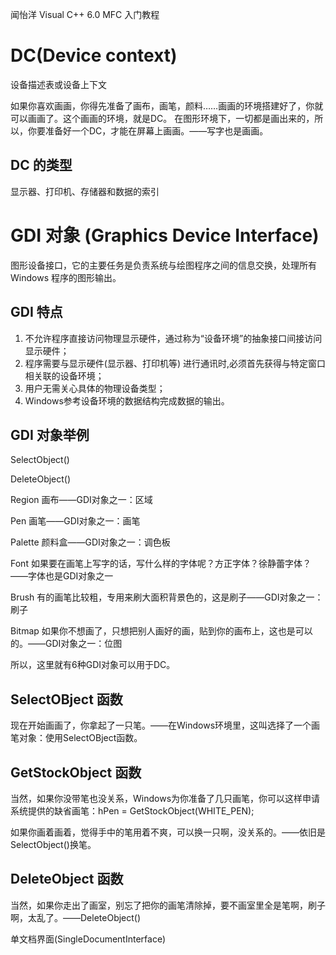 闻怡洋 Visual C++ 6.0 MFC 入门教程

# DC(Device context)

设备描述表或设备上下文

如果你喜欢画画，你得先准备了画布，画笔，颜料……画画的环境搭建好了，你就可以画画了。这个画画的环境，就是DC。
在图形环境下，一切都是画出来的，所以，你要准备好一个DC，才能在屏幕上画画。——写字也是画画。

## DC 的类型

显示器、打印机、存储器和数据的索引

# GDI 对象 (Graphics Device Interface)

图形设备接口，它的主要任务是负责系统与绘图程序之间的信息交换，处理所有 Windows 程序的图形输出。

## GDI 特点

1. 不允许程序直接访问物理显示硬件，通过称为“设备环境”的抽象接口间接访问显示硬件；
2. 程序需要与显示硬件(显示器、打印机等) 进行通讯时,必须首先获得与特定窗口相关联的设备环境；
3. 用户无需关心具体的物理设备类型；
4. Windows参考设备环境的数据结构完成数据的输出。

## GDI 对象举例

SelectObject()

DeleteObject()

Region 画布——GDI对象之一：区域

Pen 画笔——GDI对象之一：画笔

Palette 颜料盒——GDI对象之一：调色板

Font 如果要在画笔上写字的话，写什么样的字体呢？方正字体？徐静蕾字体？——字体也是GDI对象之一

Brush 有的画笔比较粗，专用来刷大面积背景色的，这是刷子——GDI对象之一：刷子

Bitmap 如果你不想画了，只想把别人画好的画，贴到你的画布上，这也是可以的。——GDI对象之一：位图

所以，这里就有6种GDI对象可以用于DC。

## SelectOBject 函数

现在开始画画了，你拿起了一只笔。——在Windows环境里，这叫选择了一个画笔对象：使用SelectOBject函数。

## GetStockObject 函数

当然，如果你没带笔也没关系，Windows为你准备了几只画笔，你可以这样申请系统提供的缺省画笔：hPen = GetStockObject(WHITE_PEN);

如果你画着画着，觉得手中的笔用着不爽，可以换一只啊，没关系的。——依旧是SelectObject()换笔。

## DeleteObject 函数

当然，如果你走出了画室，别忘了把你的画笔清除掉，要不画室里全是笔啊，刷子啊，太乱了。——DeleteObject()

单文档界面(SingleDocumentInterface)
